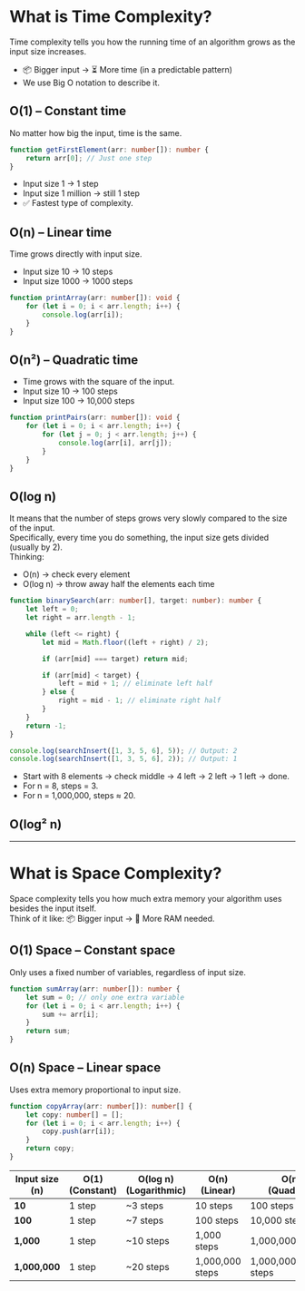 # What is Time Complexity?
Time complexity tells you how the running time of an algorithm grows as the input size increases.

* 📦 Bigger input → ⏳ More time (in a predictable pattern)
* We use Big O notation to describe it.

## O(1) – Constant time
No matter how big the input, time is the same.
```ts
function getFirstElement(arr: number[]): number {
    return arr[0]; // Just one step
}
```
* Input size 1 → 1 step
* Input size 1 million → still 1 step
* ✅ Fastest type of complexity.

## O(n) – Linear time
Time grows directly with input size.
* Input size 10 → 10 steps
* Input size 1000 → 1000 steps
```ts
function printArray(arr: number[]): void {
    for (let i = 0; i < arr.length; i++) {
        console.log(arr[i]);
    }
}
```

## O(n²) – Quadratic time
* Time grows with the square of the input.
* Input size 10 → 100 steps
* Input size 100 → 10,000 steps
```ts
function printPairs(arr: number[]): void {
    for (let i = 0; i < arr.length; i++) {
        for (let j = 0; j < arr.length; j++) {
            console.log(arr[i], arr[j]);
        }
    }
}
```

## O(log n)
It means that the number of steps grows very slowly compared to the size of the input. <br>
Specifically, every time you do something, the input size gets divided (usually by 2). <br>
Thinking:
* O(n) → check every element
* O(log n) → throw away half the elements each time

```ts
function binarySearch(arr: number[], target: number): number {
    let left = 0;
    let right = arr.length - 1;

    while (left <= right) {
        let mid = Math.floor((left + right) / 2);

        if (arr[mid] === target) return mid;

        if (arr[mid] < target) {
            left = mid + 1; // eliminate left half
        } else {
            right = mid - 1; // eliminate right half
        }
    }
    return -1;
}

console.log(searchInsert([1, 3, 5, 6], 5)); // Output: 2
console.log(searchInsert([1, 3, 5, 6], 2)); // Output: 1

```
* Start with 8 elements → check middle → 4 left → 2 left → 1 left → done.
* For n = 8, steps = 3.
* For n = 1,000,000, steps ≈ 20.

## O(log² n)

---
# What is Space Complexity?
Space complexity tells you how much extra memory your algorithm uses besides the input itself.
<br>
Think of it like: 📦 Bigger input → 💾 More RAM needed.

## O(1) Space – Constant space
Only uses a fixed number of variables, regardless of input size.
```ts
function sumArray(arr: number[]): number {
    let sum = 0; // only one extra variable
    for (let i = 0; i < arr.length; i++) {
        sum += arr[i];
    }
    return sum;
}
```

## O(n) Space – Linear space
Uses extra memory proportional to input size.
```ts
function copyArray(arr: number[]): number[] {
    let copy: number[] = [];
    for (let i = 0; i < arr.length; i++) {
        copy.push(arr[i]);
    }
    return copy;
}
```



| **Input size (n)** | **O(1)**<br>(Constant) | **O(log n)**<br>(Logarithmic) | **O(n)**<br>(Linear) | **O(n²)**<br>(Quadratic) |
| ------------------ | ---------------------- | ----------------------------- | -------------------- | ------------------------ |
| **10**             | 1 step                 | \~3 steps                     | 10 steps             | 100 steps                |
| **100**            | 1 step                 | \~7 steps                     | 100 steps            | 10,000 steps             |
| **1,000**          | 1 step                 | \~10 steps                    | 1,000 steps          | 1,000,000 steps          |
| **1,000,000**      | 1 step                 | \~20 steps                    | 1,000,000 steps      | 1,000,000,000,000 steps  |


